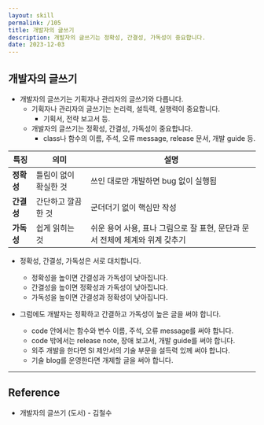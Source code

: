 ```yaml
---
layout: skill
permalink: /105
title: 개발자의 글쓰기
description: 개발자의 글쓰기는 정확성, 간결성, 가독성이 중요합니다.
date: 2023-12-03
---
```



## 개발자의 글쓰기

- 개발자의 글쓰기는 기획자나 관리자의 글쓰기와 다릅니다.
    - 기획자나 관리자의 글쓰기는 논리력, 설득력, 실행력이 중요합니다.
        - 기획서, 전략 보고서 등.
    - 개발자의 글쓰기는 정확성, 간결성, 가독성이 중요합니다.
        - class나 함수의 이름, 주석, 오류 message, release 문서, 개발 guide 등.

| 특징 | 의미 | 설명 |
| --- | --- | --- |
| **정확성** | 틀림이 없이 확실한 것 | 쓰인 대로만 개발하면 bug 없이 실행됨 |
| **간결성** | 간단하고 깔끔한 것 | 군더더기 없이 핵심만 작성 |
| **가독성** | 쉽게 읽히는 것 | 쉬운 용어 사용, 표나 그림으로 잘 표현, 문단과 문서 전체에 체계와 위계 갖추기 |

- 정확성, 간결성, 가독성은 서로 대치합니다.
    - 정확성을 높이면 간결성과 가독성이 낮아집니다.
    - 간결성을 높이면 정확성과 가독성이 낮아집니다.
    - 가독성을 높이면 간결성과 정확성이 낮아집니다.

- 그럼에도 개발자는 정확하고 간결하고 가독성이 높은 글을 써야 합니다.
    - code 안에서는 함수와 변수 이름, 주석, 오류 message를 써야 합니다.
    - code 밖에서는 release note, 장애 보고서, 개발 guide를 써야 합니다.
    - 외주 개발을 한다면 SI 제안서의 기술 부문을 설득력 있께 써야 합니다.
    - 기술 blog를 운영한다면 개제할 글을 써야 합니다.


---


## Reference

- 개발자의 글쓰기 (도서) - 김철수